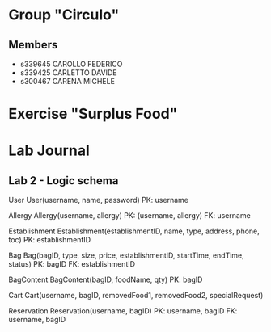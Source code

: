 # Group "Circulo"

## Members
- s339645 CAROLLO FEDERICO
- s339425 CARLETTO DAVIDE
- s300467 CARENA MICHELE

# Exercise "Surplus Food"

# Lab Journal

## Lab 2 - Logic schema
User
User(username, name, password)
PK: username

Allergy
Allergy(username, allergy)
PK: (username, allergy)
FK: username

Establishment
Establishment(establishmentID, name, type, address, phone, toc)
PK: establishmentID

Bag
Bag(bagID, type, size, price, establishmentID, startTime, endTime, status)
PK: bagID
FK: establishmentID

BagContent
BagContent(bagID, foodName, qty)
PK: bagID

Cart
Cart(username, bagID, removedFood1, removedFood2, specialRequest)

Reservation
Reservation(username, bagID)
PK: username, bagID
FK: username, bagID



